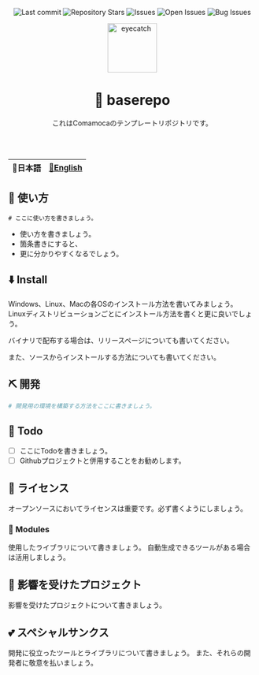 <div align="center">

![Last commit](https://img.shields.io/github/last-commit/Comamoca/baserepo?style=flat-square)
![Repository Stars](https://img.shields.io/github/stars/Comamoca/baserepo?style=flat-square)
![Issues](https://img.shields.io/github/issues/Comamoca/baserepo?style=flat-square)
![Open Issues](https://img.shields.io/github/issues-raw/Comamoca/baserepo?style=flat-square)
![Bug Issues](https://img.shields.io/github/issues/Comamoca/baserepo/bug?style=flat-square)

<img src="https://emoji2svg.deno.dev/api/🦊" alt="eyecatch" height="100">

# 🦊 baserepo

これはComamocaのテンプレートリポジトリです。

<br>
<br>

</div>

<table>
  <thead>
    <tr>
      <th style="text-align:center">🍡日本語</th>
      <th style="text-align:center"><a href="README.md">🍔English</a></th>
    </tr>
  </thead>
</table>

<div align="center">

</div>

## 🚀 使い方

```
# ここに使い方を書きましょう。
```

- 使い方を書きましょう。
- 箇条書きにすると、
- 更に分かりやすくなるでしょう。

## ⬇️  Install

Windows、Linux、Macの各OSのインストール方法を書いてみましょう。
Linuxディストリビューションごとにインストール方法を書くと更に良いでしょう。

バイナリで配布する場合は、リリースページについても書いてください。

また、ソースからインストールする方法についても書いてください。

## ⛏️   開発

```sh
# 開発用の環境を構築する方法をここに書きましょう。
```
## 📝 Todo

- [ ] ここにTodoを書きましょう。
- [ ] Githubプロジェクトと併用することをお勧めします。

## 📜 ライセンス

オープンソースにおいてライセンスは重要です。必ず書くようにしましょう。

### 🧩 Modules

使用したライブラリについて書きましょう。
自動生成できるツールがある場合は活用しましょう。

## 👏 影響を受けたプロジェクト

影響を受けたプロジェクトについて書きましょう。

## 💕 スペシャルサンクス

開発に役立ったツールとライブラリについて書きましょう。
また、それらの開発者に敬意を払いましょう。
